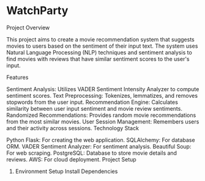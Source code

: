 # WatchParty
Project Overview

This project aims to create a movie recommendation system that suggests movies to users based on the sentiment of their input text. The system uses Natural Language Processing (NLP) techniques and sentiment analysis to find movies with reviews that have similar sentiment scores to the user's input.

Features

Sentiment Analysis: Utilizes VADER Sentiment Intensity Analyzer to compute sentiment scores.
Text Preprocessing: Tokenizes, lemmatizes, and removes stopwords from the user input.
Recommendation Engine: Calculates similarity between user input sentiment and movie review sentiments.
Randomized Recommendations: Provides random movie recommendations from the most similar movies.
User Session Management: Remembers users and their activity across sessions.
Technology Stack

Python
Flask: For creating the web application.
SQLAlchemy: For database ORM.
VADER Sentiment Analyzer: For sentiment analysis.
Beautiful Soup: For web scraping.
PostgreSQL: Database to store movie details and reviews.
AWS: For cloud deployment.
Project Setup

1. Environment Setup
Install Dependencies
